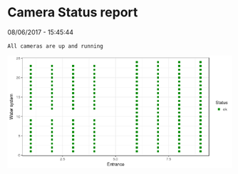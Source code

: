 Camera Status report
================
08/06/2017 - 15:45:44

    All cameras are up and running

![](camreport_files/figure-markdown_github/unnamed-chunk-2-1.png)
